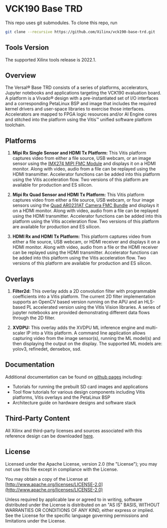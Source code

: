 # VCK190 Base TRD

This repo uses git submodules. To clone this repo, run

``` bash
git clone --recursive https://github.com/Xilinx/vck190-base-trd.git
```

## Tools Version

The supported Xilinx tools release is 2022.1.

## Overview

The Versal:registered: Base TRD consists of a series of platforms, accelerators,
Jupyter notebooks and applications targeting the VCK190 evaluation board. A
platform is a Vivado:registered: design with a pre-instantiated set of I/O
interfaces and a corresponding PetaLinux BSP and image that includes the
required kernel drivers and user-space libraries to exercise those interfaces.
Accelerators are mapped to FPGA logic resources and/or AI Engine cores and
stitched into the platform using the Vitis:tm: unified software platform
toolchain.

## Platforms

1. **Mipi Rx Single Sensor and HDMI Tx Platform:**
This Vitis platform captures video from either a file source, USB webcam, or an
image sensor using the [IMX274 MIPI FMC Module](https://www.leopardimaging.com/uploads/LI-IMX274MIPI-FMC_datasheet.pdf)
and displays it on a HDMI monitor. Along with video, audio from a file can be
replayed using the HDMI transmitter. Accelerator functions can be added into
this platform using the Vitis acceleration flow. Two versions of this platform
are available for production and ES silicon.

2. **Mipi Rx Quad Sensor and HDMI Tx Platform:**
This Vitis platform captures video from either a file source, USB webcam, or
four image sensors using the [Quad AR0231AT Camera FMC Bundle](https://www.avnet.com/wps/portal/silica/products/new-products/npi/2018/avnet-multi-camera-fmc-module/)
and displays it on a HDMI monitor. Along with video, audio from a file can be
replayed using the HDMI transmitter. Accelerator functions can be added into
this platform using the Vitis acceleration flow. Two versions of this platform
are available for production and ES silicon.

3. **HDMI Rx and HDMI Tx Platform:**
This platform captures video from either a file source, USB webcam, or HDMI
receiver and displays it on a HDMI monitor. Along with video, audio from a file
or the HDMI receiver can be replayed using the HDMI transmitter. Accelerator
functions can be added into this platform using the Vitis acceleration flow. Two
versions of this platform are available for production and ES silicon.

## Overlays

1. **Filter2d:**
This overlay adds a 2D convolution filter with programmable coefficients into a
Vitis platform. The current 2D filter implementation supports an OpenCV based
version running on the APU and an HLS-based PL accelerated version using the
Vitis Vision libraries. A series of jupyter notebooks are provided demonstrating
different data flows through the 2D filter.

2. **XVDPU:**
This overlay adds the XVDPU ML inference engine and multi-scaler IP into a Vitis
platform. A command line application allows capturing video from the image
sensor(s), running the ML model(s) and then displaying the output on the
display. The supported ML models are: yolov3, refinedet, densebox, ssd.

## Documentation

Additional documentation can be found on [github pages](https://xilinx.github.io/vck190-base-trd/2022.1/html/index.html) including:

* Tutorials for running the prebuilt SD card images and applications
* Tool flow tutorials for various design components including Vitis platforms,
Vitis overlays and the PetaLinux BSP
* Architecture guide on hardware designs and software stack

## Third-Party Content

All Xilinx and third-party licenses and sources associated with this reference
design can be downloaded [here](https://www.xilinx.com/bin/public/openDownload?filename=vck190_base_trd_third_party_licenses_and_source_2022_1.tar.gz).

## License

Licensed under the Apache License, version 2.0 (the "License"); you may not use this file
except in compliance with the License.

You may obtain a copy of the License at
[http://www.apache.org/licenses/LICENSE-2.0](http://www.apache.org/licenses/LICENSE-2.0)

Unless required by applicable law or agreed to in writing, software distributed under the
License is distributed on an "AS IS" BASIS, WITHOUT WARRANTIES OR CONDITIONS OF ANY KIND,
either express or implied. See the License for the specific language governing permissions
and limitations under the License.
